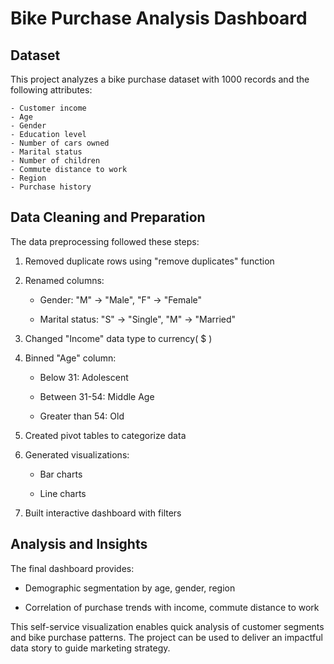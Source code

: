 # Bike Purchase Analysis Dashboard

## Dataset

This project analyzes a bike purchase dataset with 1000 records and the following attributes:

```
- Customer income 
- Age
- Gender
- Education level
- Number of cars owned  
- Marital status
- Number of children
- Commute distance to work
- Region
- Purchase history
```

## Data Cleaning and Preparation

The data preprocessing followed these steps:

1. Removed duplicate rows using "remove duplicates" function

2. Renamed columns:

    - Gender: "M" -> "Male", "F" -> "Female"

    - Marital status: "S" -> "Single", "M" -> "Married"

3. Changed "Income" data type to currency( $ )

4. Binned "Age" column:

    - Below 31: Adolescent
    
    - Between 31-54: Middle Age
    
    - Greater than 54: Old

5. Created pivot tables to categorize data 

6. Generated visualizations:

    - Bar charts 
    
    - Line charts

7. Built interactive dashboard with filters

## Analysis and Insights

The final dashboard provides:

- Demographic segmentation by age, gender, region

- Correlation of purchase trends with income, commute distance to work


This self-service visualization enables quick analysis of customer segments and bike purchase patterns.
The project can be used to deliver an impactful data story to guide marketing strategy.
